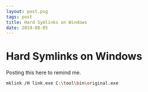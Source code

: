 ```yaml
---
layout: post.pug
tags: post
title: Hard Symlinks on Windows
date: 2019-08-05
---
```


# Hard Symlinks on Windows

Posting this here to remind me.

```bash
mklink /H link.exe C:\tool\bin\original.exe
```
